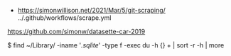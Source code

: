 - https://simonwillison.net/2021/Mar/5/git-scraping/ 
  ../.github/workflows/scrape.yml


https://github.com/simonw/datasette-car-2019

$ find ~/Library/ -iname '*.sqlite*' -type f -exec du -h {} + | sort -r -h | more
